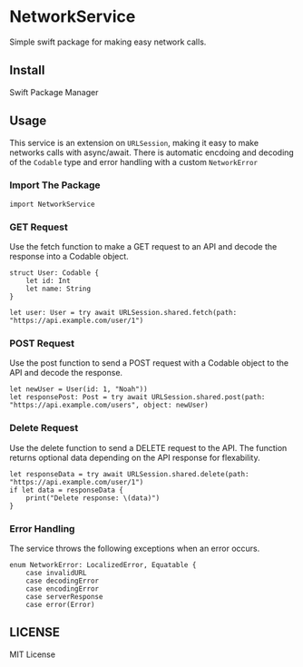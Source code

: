 # NetworkService
Simple swift package for making easy network calls.

## Install
Swift Package Manager

## Usage
This service is an extension on <code>URLSession</code>, making it easy to make networks calls with async/await. There is automatic encdoing and decoding of the <code>Codable</code> type and error handling with a custom <code>NetworkError</code>

### Import The Package
```
import NetworkService
```

### GET Request
Use the fetch function to make a GET request to an API and decode the response into a Codable object.
```
struct User: Codable {
    let id: Int
    let name: String
}

let user: User = try await URLSession.shared.fetch(path: "https://api.example.com/user/1")
```

### POST Request
Use the post function to send a POST request with a Codable object to the API and decode the response.
```
let newUser = User(id: 1, "Noah"))
let responsePost: Post = try await URLSession.shared.post(path: "https://api.example.com/users", object: newUser)
```
### Delete Request
Use the delete function to send a DELETE request to the API. The function returns optional data depending on the API response for flexability.
```
let responseData = try await URLSession.shared.delete(path: "https://api.example.com/user/1")
if let data = responseData {
    print("Delete response: \(data)")
}
```

### Error Handling
The service throws the following exceptions when an error occurs.
```
enum NetworkError: LocalizedError, Equatable {
    case invalidURL
    case decodingError
    case encodingError
    case serverResponse
    case error(Error)
```

## LICENSE
MIT License
